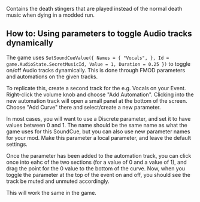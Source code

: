 Contains the death stingers that are played instead of the normal death music when dying in a modded run.

## How to: Using parameters to toggle Audio tracks dynamically

The game uses `SetSoundCueValue({ Names = { "Vocals", }, Id = game.AudioState.SecretMusicId, Value = 1, Duration = 0.25 })` to toggle on/off Audio tracks dynamically.
This is done through FMOD parameters and automations on the given tracks.

To replicate this, create a second track for the e.g. Vocals on your Event.
Right-click the volume knob and choose "Add Automation".
Clicking into the new automation track will open a small panel at the bottom of the screen.
Choose "Add Curve" there and select/create a new parameter.

In most cases, you will want to use a Discrete parameter, and set it to have values between 0 and 1.
The name should be the same name as what the game uses for this SoundCue, but you can also use new parameter names for your mod.
Make this parameter a local parameter, and leave the default settings.

Once the parameter has been added to the automation track, you can click once into eahc of the two sections (for a value of 0 and a value of 1), and drag the point for the 0 value to the bottom of the curve.
Now, when you toggle the parameter at the top of the event on and off, you should see the track be muted and unmuted accordingly.

This will work the same in the game.
